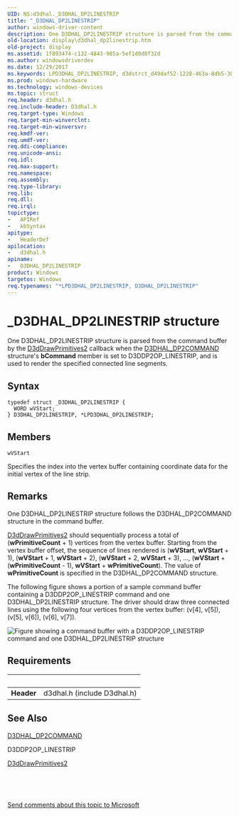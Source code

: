 ```yaml
---
UID: NS:d3dhal._D3DHAL_DP2LINESTRIP
title: "_D3DHAL_DP2LINESTRIP"
author: windows-driver-content
description: One D3DHAL_DP2LINESTRIP structure is parsed from the command buffer by the D3dDrawPrimitives2 callback when the D3DHAL_DP2COMMAND structure's bCommand member is set to D3DDP2OP_LINESTRIP, and is used to render the specified connected line segments.
old-location: display\d3dhal_dp2linestrip.htm
old-project: display
ms.assetid: 1f893474-c132-4843-985a-5ef1d0d8f32d
ms.author: windowsdriverdev
ms.date: 12/29/2017
ms.keywords: LPD3DHAL_DP2LINESTRIP, d3dstrct_d49daf52-1228-463a-8db5-3802da2fc787.xml, D3DHAL_DP2LINESTRIP structure [Display Devices], LPD3DHAL_DP2LINESTRIP structure pointer [Display Devices], d3dhal/LPD3DHAL_DP2LINESTRIP, D3DHAL_DP2LINESTRIP, *LPD3DHAL_DP2LINESTRIP, d3dhal/D3DHAL_DP2LINESTRIP, display.d3dhal_dp2linestrip, _D3DHAL_DP2LINESTRIP
ms.prod: windows-hardware
ms.technology: windows-devices
ms.topic: struct
req.header: d3dhal.h
req.include-header: D3dhal.h
req.target-type: Windows
req.target-min-winverclnt: 
req.target-min-winversvr: 
req.kmdf-ver: 
req.umdf-ver: 
req.ddi-compliance: 
req.unicode-ansi: 
req.idl: 
req.max-support: 
req.namespace: 
req.assembly: 
req.type-library: 
req.lib: 
req.dll: 
req.irql: 
topictype:
-	APIRef
-	kbSyntax
apitype:
-	HeaderDef
apilocation:
-	d3dhal.h
apiname:
-	D3DHAL_DP2LINESTRIP
product: Windows
targetos: Windows
req.typenames: "*LPD3DHAL_DP2LINESTRIP, D3DHAL_DP2LINESTRIP"
---
```


# _D3DHAL_DP2LINESTRIP structure
One D3DHAL_DP2LINESTRIP structure is parsed from the command buffer by the <a href="..\d3dhal\nc-d3dhal-lpd3dhal_drawprimitives2cb.md">D3dDrawPrimitives2</a> callback when the <a href="..\d3dhal\ns-d3dhal-_d3dhal_dp2command.md">D3DHAL_DP2COMMAND</a> structure's <b>bCommand</b> member is set to D3DDP2OP_LINESTRIP, and is used to render the specified connected line segments.

## Syntax
````
typedef struct _D3DHAL_DP2LINESTRIP {
  WORD wVStart;
} D3DHAL_DP2LINESTRIP, *LPD3DHAL_DP2LINESTRIP;
````

## Members


`wVStart`

Specifies the index into the vertex buffer containing coordinate data for the initial vertex of the line strip.

## Remarks
One D3DHAL_DP2LINESTRIP structure follows the D3DHAL_DP2COMMAND structure in the command buffer.


<a href="..\d3dhal\nc-d3dhal-lpd3dhal_drawprimitives2cb.md">D3dDrawPrimitives2</a> should sequentially process a total of (<b>wPrimitiveCount</b> + 1) vertices from the vertex buffer. Starting from the vertex buffer offset, the sequence of lines rendered is (<b>wVStart</b>, <b>wVStart</b> + 1), (<b>wVStart</b> + 1, <b>wVStart</b> + 2), (<b>wVStart</b> + 2, <b>wVStart</b> + 3), ..., (<b>wVStart</b> + (<b>wPrimitiveCount</b> - 1), <b>wVStart</b> + <b>wPrimitiveCount</b>). The value of <b>wPrimitiveCount</b> is specified in the D3DHAL_DP2COMMAND structure.

The following figure shows a portion of a sample command buffer containing a D3DDP2OP_LINESTRIP command and one D3DHAL_DP2LINESTRIP structure. The driver should draw three connected lines using the following four vertices from the vertex buffer: (v[4], v[5]), (v[5], v[6]), (v[6], v[7]).

<img alt="Figure showing a command buffer with a D3DDP2OP_LINESTRIP command and one D3DHAL_DP2LINESTRIP structure" src="images/dp2lstr.png"/>

## Requirements
| &nbsp; | &nbsp; |
| ---- |:---- |
| **Header** | d3dhal.h (include D3dhal.h) |

## See Also

<a href="..\d3dhal\ns-d3dhal-_d3dhal_dp2command.md">D3DHAL_DP2COMMAND</a>



D3DDP2OP_LINESTRIP



<a href="..\d3dhal\nc-d3dhal-lpd3dhal_drawprimitives2cb.md">D3dDrawPrimitives2</a>



 

 

<a href="mailto:wsddocfb@microsoft.com?subject=Documentation%20feedback [display\display]:%20D3DHAL_DP2LINESTRIP structure%20 RELEASE:%20(12/29/2017)&amp;body=%0A%0APRIVACY STATEMENT%0A%0AWe use your feedback to improve the documentation. We don't use your email address for any other purpose, and we'll remove your email address from our system after the issue that you're reporting is fixed. While we're working to fix this issue, we might send you an email message to ask for more info. Later, we might also send you an email message to let you know that we've addressed your feedback.%0A%0AFor more info about Microsoft's privacy policy, see http://privacy.microsoft.com/en-us/default.aspx." title="Send comments about this topic to Microsoft">Send comments about this topic to Microsoft</a>